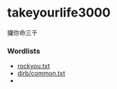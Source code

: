 # takeyourlife3000
攞你命三千

### Wordlists
- [rockyou.txt](https://github.com/brannondorsey/naive-hashcat/releases/download/data/rockyou.txt)
- [dirb/common.txt](https://raw.githubusercontent.com/v0re/dirb/master/wordlists/common.txt)
- 
